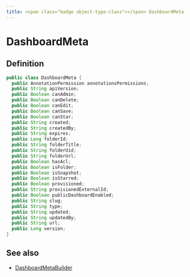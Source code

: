 ```yaml
---
title: <span class="badge object-type-class"></span> DashboardMeta
---
```

# <span class="badge object-type-class"></span> DashboardMeta

## Definition

```java
public class DashboardMeta {
  public AnnotationPermission annotationsPermissions;
  public String apiVersion;
  public Boolean canAdmin;
  public Boolean canDelete;
  public Boolean canEdit;
  public Boolean canSave;
  public Boolean canStar;
  public String created;
  public String createdBy;
  public String expires;
  public Long folderId;
  public String folderTitle;
  public String folderUid;
  public String folderUrl;
  public Boolean hasAcl;
  public Boolean isFolder;
  public Boolean isSnapshot;
  public Boolean isStarred;
  public Boolean provisioned;
  public String provisionedExternalId;
  public Boolean publicDashboardEnabled;
  public String slug;
  public String type;
  public String updated;
  public String updatedBy;
  public String url;
  public Long version;
}
```
## See also

 * <span class="badge builder"></span> [DashboardMetaBuilder](./builder-DashboardMetaBuilder.md)
